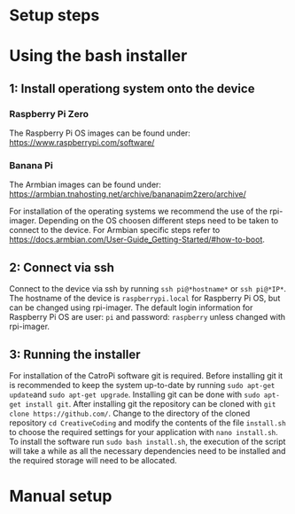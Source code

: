 # Setup steps

# Using the bash installer

## 1: Install operationg system onto the device
### Raspberry Pi Zero
The Raspberry Pi OS images can be found under: 
https://www.raspberrypi.com/software/

### Banana Pi 
The Armbian images can be found under: 
https://armbian.tnahosting.net/archive/bananapim2zero/archive/

For installation of the operating systems we recommend the use of the rpi-imager.
Depending on the OS choosen different steps need to be taken to connect to the device. For Armbian specific steps refer to https://docs.armbian.com/User-Guide_Getting-Started/#how-to-boot.

## 2: Connect via ssh

Connect to the device via ssh by running `ssh pi@*hostname*` or `ssh pi@*IP*`. The hostname of the device is `raspberrypi.local` for Raspberry Pi OS, but can be changed using rpi-imager. The default login information for Raspberry Pi OS are user: `pi` and password: `raspberry` unless changed with rpi-imager.

## 3: Running the installer
For installation of the CatroPi software git is required. Before installing git it is recommended to keep the system up-to-date by running `sudo apt-get update`and `sudo apt-get upgrade`. Installing git can be done with `sudo apt-get install git`. 
After installing git the repository can be cloned with `git clone https://github.com/`. Change to the directory of the cloned repository `cd CreativeCoding` and modify the contents of the file `install.sh` to choose the required settings for your application with `nano install.sh`. To install the software run `sudo bash install.sh`, the execution of the script will take a while as all the necessary dependencies need to be installed and the required storage will need to be allocated. 


# Manual setup

